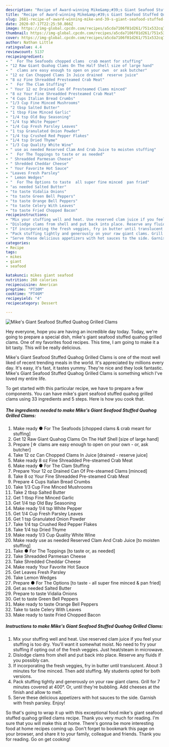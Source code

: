 ```yaml
---
description: "Recipe of Award-winning Mike&amp;#39;s Giant Seafood Stuffed Quahog Grilled Clams"
title: "Recipe of Award-winning Mike&amp;#39;s Giant Seafood Stuffed Quahog Grilled Clams"
slug: 2681-recipe-of-award-winning-mike-and-39-s-giant-seafood-stuffed-quahog-grilled-clams
date: 2020-07-17T22:25:50.866Z
image: https://img-global.cpcdn.com/recipes/a5cda7106f01d261/751x532cq70/mikes-giant-seafood-stuffed-quahog-grilled-clams-recipe-main-photo.jpg
thumbnail: https://img-global.cpcdn.com/recipes/a5cda7106f01d261/751x532cq70/mikes-giant-seafood-stuffed-quahog-grilled-clams-recipe-main-photo.jpg
cover: https://img-global.cpcdn.com/recipes/a5cda7106f01d261/751x532cq70/mikes-giant-seafood-stuffed-quahog-grilled-clams-recipe-main-photo.jpg
author: Nathan Little
ratingvalue: 4.4
reviewcount: 5137
recipeingredient:
- "  For The Seafoods chopped clams  crab meant for stuffing"
- "12 Raw Giant Quahog Clams On The Half Shell size of large hand"
- "  clams are easy enough to open on your own  or ask butcher"
- "12 oz Can Chopped Clams In Juice drained  reserve juice"
- "8 oz Fine Shreadded Presteamed Crab Meat"
- "  For The Clam Stuffing"
- " Your 12 oz Drained Can Of Presteamed Clams minced"
- "8 oz Your Fine Shreadded Presteamed Crab Meat"
- "4 Cups Italian Bread Crumbs"
- "1/3 Cup Fine Minced Mushrooms"
- "2 tbsp Salted Butter"
- "1 tbsp Fine Minced Garlic"
- "1/4 tsp Old Bay Seasoning"
- "1/4 tsp White Pepper"
- "1/4 Cup Fresh Parsley Leaves"
- "1 tsp Granulated Onion Powder"
- "1/4 tsp Crushed Red Pepper Flakes"
- "1/4 tsp Dried Thyme"
- "1/3 Cup Quality White Wine"
- " use as needed Reserved Clam And Crab Juice to moisten stuffing"
- "  For The Toppings to taste or as needed"
- " Shreadded Parmesan Cheese"
- " Shredded Cheddar Cheese"
- " Your Favorite Hot Sauce"
- "Leaves Fresh Parsley"
- " Lemon Wedges"
- "  For The Options to taste  all super fine minced  pan fried"
- "as needed Salted Butter"
- "to taste Vidalia Onions"
- "to taste Green Bell Peppers"
- "to taste Orange Bell Peppers"
- "to taste Celery With Leaves"
- "to taste Fried Chopped Bacon"
recipeinstructions:
- "Mix your stuffing well and heat. Use reserved clam juice if you feel your stuffing is too dry. You&#39;ll want it somewhat moist. No need to fry your stuffing if opting out of the fresh veggies. Just heat/steam in microwave."
- "Dislodge clams from shell and put back into place. Reserve any fluids if you possibly can."
- "If incorporating the fresh veggies, fry in butter until translucent. About 3 minutes for fine minced. Then add stuffing. My students opted for both versions."
- "Pack stuffing tightly and generously on your raw giant clams. Grill for 7 minutes covered at 400°. Or, until they&#39;re bubbling. Add cheeses at the finish and allow to melt."
- "Serve these delicious appetizers with hot sauces to the side. Garnish with fresh parsley. Enjoy!"
categories:
- Recipe
tags:
- mikes
- giant
- seafood

katakunci: mikes giant seafood 
nutrition: 260 calories
recipecuisine: American
preptime: "PT30M"
cooktime: "PT46M"
recipeyield: "4"
recipecategory: Dessert

---
```



![Mike&#39;s Giant Seafood Stuffed Quahog Grilled Clams](https://img-global.cpcdn.com/recipes/a5cda7106f01d261/751x532cq70/mikes-giant-seafood-stuffed-quahog-grilled-clams-recipe-main-photo.jpg)

Hey everyone, hope you are having an incredible day today. Today, we're going to prepare a special dish, mike&#39;s giant seafood stuffed quahog grilled clams. One of my favorites food recipes. This time, I am going to make it a bit tasty. This will be really delicious.



Mike&#39;s Giant Seafood Stuffed Quahog Grilled Clams is one of the most well liked of recent trending meals in the world. It's appreciated by millions every day. It's easy, it's fast, it tastes yummy. They're nice and they look fantastic. Mike&#39;s Giant Seafood Stuffed Quahog Grilled Clams is something which I've loved my entire life.


To get started with this particular recipe, we have to prepare a few components. You can have mike&#39;s giant seafood stuffed quahog grilled clams using 33 ingredients and 5 steps. Here is how you cook that.

<!--inarticleads1-->

##### The ingredients needed to make Mike&#39;s Giant Seafood Stuffed Quahog Grilled Clams:

1. Make ready  ● For The Seafoods [chopped clams &amp; crab meant for stuffing]
1. Get 12 Raw Giant Quahog Clams On The Half Shell [size of large hand]
1. Prepare  [☆ clams are easy enough to open on your own - or, ask butcher]
1. Take 12 oz Can Chopped Clams In Juice [drained - reserve juice]
1. Make ready 8 oz Fine Shreadded Pre-steamed Crab Meat
1. Make ready  ● For The Clam Stuffing
1. Prepare  Your 12 oz Drained Can Of Pre-steamed Clams [minced]
1. Take 8 oz Your Fine Shreadded Pre-steamed Crab Meat
1. Prepare 4 Cups Italian Bread Crumbs
1. Take 1/3 Cup Fine Minced Mushrooms
1. Take 2 tbsp Salted Butter
1. Get 1 tbsp Fine Minced Garlic
1. Get 1/4 tsp Old Bay Seasoning
1. Make ready 1/4 tsp White Pepper
1. Get 1/4 Cup Fresh Parsley Leaves
1. Get 1 tsp Granulated Onion Powder
1. Take 1/4 tsp Crushed Red Pepper Flakes
1. Take 1/4 tsp Dried Thyme
1. Make ready 1/3 Cup Quality White Wine
1. Make ready  use as needed Reserved Clam And Crab Juice [to moisten stuffing]
1. Take  ● For The Toppings [to taste or, as needed]
1. Take  Shreadded Parmesan Cheese
1. Take  Shredded Cheddar Cheese
1. Make ready  Your Favorite Hot Sauce
1. Get Leaves Fresh Parsley
1. Take  Lemon Wedges
1. Prepare  ● For The Options [to taste - all super fine minced &amp; pan fried]
1. Get as needed Salted Butter
1. Prepare to taste Vidalia Onions
1. Get to taste Green Bell Peppers
1. Make ready to taste Orange Bell Peppers
1. Take to taste Celery With Leaves
1. Make ready to taste Fried Chopped Bacon




<!--inarticleads2-->

##### Instructions to make Mike&#39;s Giant Seafood Stuffed Quahog Grilled Clams:

1. Mix your stuffing well and heat. Use reserved clam juice if you feel your stuffing is too dry. You&#39;ll want it somewhat moist. No need to fry your stuffing if opting out of the fresh veggies. Just heat/steam in microwave.
1. Dislodge clams from shell and put back into place. Reserve any fluids if you possibly can.
1. If incorporating the fresh veggies, fry in butter until translucent. About 3 minutes for fine minced. Then add stuffing. My students opted for both versions.
1. Pack stuffing tightly and generously on your raw giant clams. Grill for 7 minutes covered at 400°. Or, until they&#39;re bubbling. Add cheeses at the finish and allow to melt.
1. Serve these delicious appetizers with hot sauces to the side. Garnish with fresh parsley. Enjoy!




So that's going to wrap it up with this exceptional food mike&#39;s giant seafood stuffed quahog grilled clams recipe. Thank you very much for reading. I'm sure that you will make this at home. There's gonna be more interesting food at home recipes coming up. Don't forget to bookmark this page on your browser, and share it to your family, colleague and friends. Thank you for reading. Go on get cooking!
